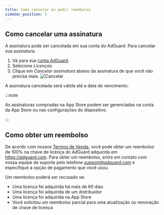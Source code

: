 ```yaml
---
title: Como cancelar ou pedir reembolso
sidebar_position: 5
---
```


## Como cancelar uma assinatura

A assinatura pode ser cancelada em sua conta do AdGuard. Para cancelar sua assinatura:

 1. Vá para sua [conta AdGuard](https://adguardaccount.com/).
 1. Selecione *Licenças*.
 1. Clique em *Cancelar assinatura* abaixo da assinatura de que você não precisa mais. ![Cancelar](https://cdn.adtidy.org/content/kb/ad_blocker/general/newaccount-cancel-sub.png)

 A assinatura cancelada será válida até a data de vencimento.

:::note

As assinaturas compradas na App Store podem ser gerenciadas na conta da App Store ou nas configurações do dispositivo.

:::

## Como obter um reembolso

De acordo com nossos [Termos de Venda](https://adguard.com/terms-of-sale.html), você pode obter um reembolso de 100% na chave de licença do AdGuard adquirida em https://adguard.com. Para obter um reembolso, entre em contato com nossa equipe de suporte pelo telefone *support@adguard.com* e especifique a opção de pagamento que você usou.

Um reembolso poderá ser recusado se:

- Uma licença foi adquirida há mais de 60 dias
- Uma licença foi adquirida de um distribuidor
- Uma licença foi adquirida na App Store
- Você solicitou um reembolso parcial para uma atualização ou renovação de chave de licença
